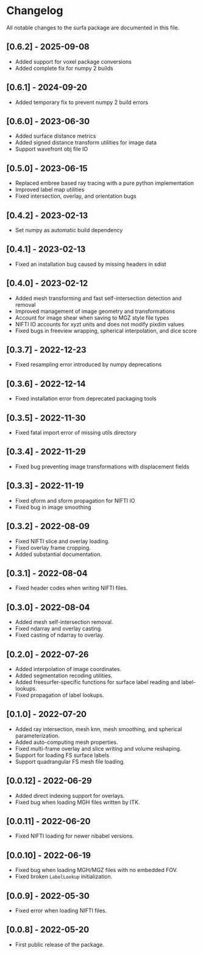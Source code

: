 # Changelog

All notable changes to the surfa package are documented in this file.

## [0.6.2] - 2025-09-08
- Added support for voxel package conversions
- Added complete fix for numpy 2 builds

## [0.6.1] - 2024-09-20
- Added temporary fix to prevent numpy 2 build errors

## [0.6.0] - 2023-06-30
- Added surface distance metrics
- Added signed distance transform utilities for image data
- Support wavefront obj file IO

## [0.5.0] - 2023-06-15
- Replaced embree based ray tracing with a pure python implementation
- Improved label map utilities
- Fixed intersection, overlay, and orientation bugs

## [0.4.2] - 2023-02-13
- Set numpy as automatic build dependency

## [0.4.1] - 2023-02-13
- Fixed an installation bug caused by missing headers in sdist

## [0.4.0] - 2023-02-12
- Added mesh transforming and fast self-intersection detection and removal
- Improved management of image geometry and transformations
- Account for image shear when saving to MGZ style file types
- NIFTI IO accounts for xyzt units and does not modify pixdim values
- Fixed bugs in freeview wrapping, spherical interpolation, and dice score

## [0.3.7] - 2022-12-23
- Fixed resampling error introduced by numpy deprecations

## [0.3.6] - 2022-12-14
- Fixed installation error from deprecated packaging tools

## [0.3.5] - 2022-11-30
- Fixed fatal import error of missing utils directory

## [0.3.4] - 2022-11-29
- Fixed bug preventing image transformations with displacement fields

## [0.3.3] - 2022-11-19
- Fixed qform and sform propagation for NIFTI IO
- Fixed bug in image smoothing

## [0.3.2] - 2022-08-09
- Fixed NIFTI slice and overlay loading.
- Fixed overlay frame cropping.
- Added substantial documentation.

## [0.3.1] - 2022-08-04
- Fixed header codes when writing NIFTI files.

## [0.3.0] - 2022-08-04
- Added mesh self-intersection removal.
- Fixed ndarray and overlay casting.
- Fixed casting of ndarray to overlay.

## [0.2.0] - 2022-07-26
- Added interpolation of image coordinates.
- Added segmentation recoding utilities.
- Added freesurfer-specific functions for surface label reading and label-lookups.
- Fixed propagation of label lookups.

## [0.1.0] - 2022-07-20
- Added ray intersection, mesh knn, mesh smoothing, and spherical parameterization.
- Added auto-computing mesh properties.
- Fixed multi-frame overlay and slice writing and volume reshaping.
- Support for loading FS surface labels
- Support quadrangular FS mesh file loading.

## [0.0.12] - 2022-06-29
- Added direct indexing support for overlays.
- Fixed bug when loading MGH files written by ITK.

## [0.0.11] - 2022-06-20
- Fixed NIFTI loading for newer nibabel versions.

## [0.0.10] - 2022-06-19
- Fixed bug when loading MGH/MGZ files with no embedded FOV.
- Fixed broken `LabelLookup` initialization.

## [0.0.9] - 2022-05-30
- Fixed error when loading NIFTI files.

## [0.0.8] - 2022-05-20
- First public release of the package.

